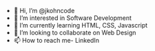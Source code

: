 - 👋 Hi, I’m @jkohncode
- 👀 I’m interested in Software Development
- 🌱 I’m currently learning HTML, CSS, Javascript
- 💞️ I’m looking to collaborate on Web Design
- 📫 How to reach me- LinkedIn

<!---
jkohncode/jkohncode is a ✨ special ✨ repository because its `README.md` (this file) appears on your GitHub profile.
You can click the Preview link to take a look at your changes.
--->

